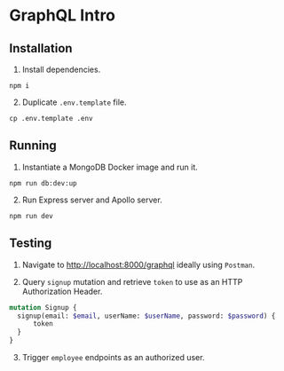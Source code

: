 # GraphQL Intro

## Installation

1. Install dependencies.

  ```shell
  npm i
  ```

2. Duplicate `.env.template` file.

  ```shell
  cp .env.template .env
  ```

## Running

1. Instantiate a MongoDB Docker image and run it.

  ```shell
  npm run db:dev:up
  ```

2. Run Express server and Apollo server.

  ```shell
  npm run dev
  ```

## Testing

1. Navigate to <http://localhost:8000/graphql> ideally using `Postman`.

2. Query `signup` mutation and retrieve `token` to use as an HTTP Authorization Header.

  ```graphql
  mutation Signup {
    signup(email: $email, userName: $userName, password: $password) {
        token
    }
  }
  ```

3. Trigger `employee` endpoints as an authorized user.